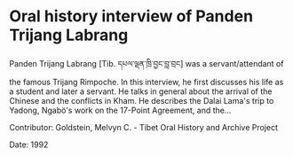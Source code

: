 # Oral history interview of Panden Trijang Labrang  
Panden Trijang Labrang [Tib. དཔལ་ལྡན་ཁྲི་བྱང་བླ་བྲང] was a servant/attendant of the famous Trijang Rimpoche. In this interview, he first discusses his life as a student and later a servant. He talks in general about the arrival of the Chinese and the conflicts in Kham. He describes the Dalai Lama's trip to Yadong, Ngabö's work on the 17-Point Agreement, and the... 

Contributor: Goldstein, Melvyn C. - Tibet Oral History and Archive Project  

Date:
1992  


